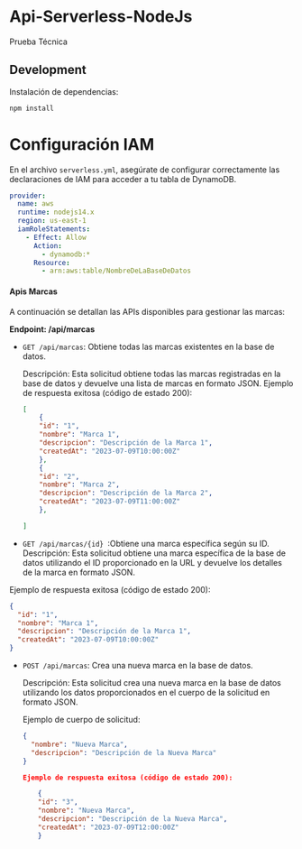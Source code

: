 # Api-Serverless-NodeJs

Prueba Técnica


## Development

Instalación de dependencias:

```bash
npm install
```

# Configuración IAM

En el archivo `serverless.yml`, asegúrate de configurar correctamente las declaraciones de IAM para acceder a tu tabla de DynamoDB. 

```yaml
provider:
  name: aws
  runtime: nodejs14.x
  region: us-east-1
  iamRoleStatements:
    - Effect: Allow
      Action: 
        - dynamodb:*
      Resource: 
        - arn:aws:table/NombreDeLaBaseDeDatos
```



#### Apis Marcas

A continuación se detallan las APIs disponibles para gestionar las marcas:

**Endpoint: /api/marcas**

- `GET /api/marcas`: Obtiene todas las marcas existentes en la base de datos.

  Descripción: Esta solicitud obtiene todas las marcas registradas en la base de datos y devuelve una lista de marcas en formato JSON.
  Ejemplo de respuesta exitosa (código de estado 200):
    ```json
    [
        {
        "id": "1",
        "nombre": "Marca 1",
        "descripcion": "Descripción de la Marca 1",
        "createdAt": "2023-07-09T10:00:00Z"
        },
        {
        "id": "2",
        "nombre": "Marca 2",
        "descripcion": "Descripción de la Marca 2",
        "createdAt": "2023-07-09T11:00:00Z"
        },
    
    ]


- `GET /api/marcas/{id} `:Obtiene una marca específica según su ID.
Descripción: Esta solicitud obtiene una marca específica de la base de datos utilizando el ID proporcionado en la URL y devuelve los detalles de la marca en formato JSON.

Ejemplo de respuesta exitosa (código de estado 200):
 ```json
 {
   "id": "1",
   "nombre": "Marca 1",
   "descripcion": "Descripción de la Marca 1",
   "createdAt": "2023-07-09T10:00:00Z"
}

```
- `POST /api/marcas`: Crea una nueva marca en la base de datos.

  Descripción: Esta solicitud crea una nueva marca en la base de datos utilizando los datos proporcionados en el cuerpo de la solicitud en formato JSON.

  Ejemplo de cuerpo de solicitud:

  ```json
  {
    "nombre": "Nueva Marca",
    "descripcion": "Descripción de la Nueva Marca"             
  }

  Ejemplo de respuesta exitosa (código de estado 200):
 ```json
        {
        "id": "3",
        "nombre": "Nueva Marca",
        "descripcion": "Descripción de la Nueva Marca",
        "createdAt": "2023-07-09T12:00:00Z"
        }
